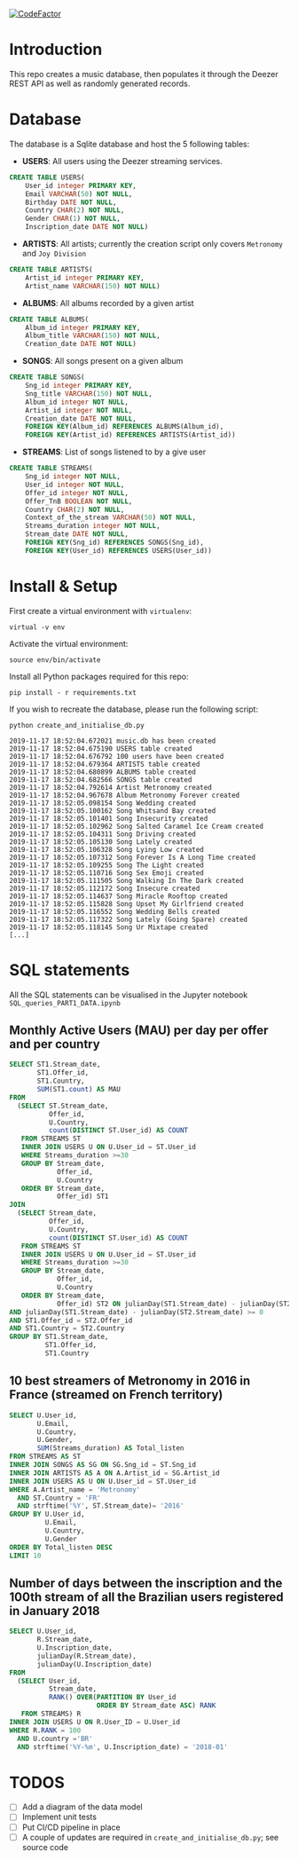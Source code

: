 [![CodeFactor](https://www.codefactor.io/repository/github/aalepere/music-project/badge)](https://www.codefactor.io/repository/github/aalepere/music-project)

# Introduction
This repo creates a music database, then populates it through the Deezer REST API as well as randomly generated records.

# Database
The database is a Sqlite database and host the 5 following tables:
* **USERS**: All users using the Deezer streaming services.
```sql
CREATE TABLE USERS(
    User_id integer PRIMARY KEY,
    Email VARCHAR(50) NOT NULL,
    Birthday DATE NOT NULL,
    Country CHAR(2) NOT NULL,
    Gender CHAR(1) NOT NULL,
    Inscription_date DATE NOT NULL)
```
* **ARTISTS**: All artists; currently the creation script only covers `Metronomy` and `Joy Division`
```sql
CREATE TABLE ARTISTS(
    Artist_id integer PRIMARY KEY,
    Artist_name VARCHAR(150) NOT NULL)
 ```
* **ALBUMS**: All albums recorded by a given artist
```sql
CREATE TABLE ALBUMS(
    Album_id integer PRIMARY KEY,
    Album_title VARCHAR(150) NOT NULL,
    Creation_date DATE NOT NULL)
```
* **SONGS**: All songs present on a given album
```sql
CREATE TABLE SONGS(
    Sng_id integer PRIMARY KEY,
    Sng_title VARCHAR(150) NOT NULL,
    Album_id integer NOT NULL,
    Artist_id integer NOT NULL,
    Creation_date DATE NOT NULL,
    FOREIGN KEY(Album_id) REFERENCES ALBUMS(Album_id),
    FOREIGN KEY(Artist_id) REFERENCES ARTISTS(Artist_id))
 ```
* **STREAMS**: List of songs listened to by a give user
```sql
CREATE TABLE STREAMS(
    Sng_id integer NOT NULL,
    User_id integer NOT NULL,
    Offer_id integer NOT NULL,
    Offer_TnB BOOLEAN NOT NULL,
    Country CHAR(2) NOT NULL,
    Context_of_the_stream VARCHAR(50) NOT NULL,
    Streams_duration integer NOT NULL,
    Stream_date DATE NOT NULL,
    FOREIGN KEY(Sng_id) REFERENCES SONGS(Sng_id),
    FOREIGN KEY(User_id) REFERENCES USERS(User_id))
```

# Install & Setup
First create a virtual environment with `virtualenv`:
```shell
virtual -v env
```
Activate the virtual environment:
```shell
source env/bin/activate
```
Install all Python packages required for this repo:
```shell
pip install - r requirements.txt
```
If you wish to recreate the database, please run the following script:
```shell
python create_and_initialise_db.py

2019-11-17 18:52:04.672021 music.db has been created
2019-11-17 18:52:04.675190 USERS table created
2019-11-17 18:52:04.676792 100 users have been created
2019-11-17 18:52:04.679364 ARTISTS table created
2019-11-17 18:52:04.680899 ALBUMS table created
2019-11-17 18:52:04.682566 SONGS table created
2019-11-17 18:52:04.792614 Artist Metronomy created
2019-11-17 18:52:04.967678 Album Metronomy Forever created
2019-11-17 18:52:05.098154 Song Wedding created
2019-11-17 18:52:05.100162 Song Whitsand Bay created
2019-11-17 18:52:05.101401 Song Insecurity created
2019-11-17 18:52:05.102962 Song Salted Caramel Ice Cream created
2019-11-17 18:52:05.104311 Song Driving created
2019-11-17 18:52:05.105130 Song Lately created
2019-11-17 18:52:05.106328 Song Lying Low created
2019-11-17 18:52:05.107312 Song Forever Is A Long Time created
2019-11-17 18:52:05.109255 Song The Light created
2019-11-17 18:52:05.110716 Song Sex Emoji created
2019-11-17 18:52:05.111505 Song Walking In The Dark created
2019-11-17 18:52:05.112172 Song Insecure created
2019-11-17 18:52:05.114637 Song Miracle Rooftop created
2019-11-17 18:52:05.115828 Song Upset My Girlfriend created
2019-11-17 18:52:05.116552 Song Wedding Bells created
2019-11-17 18:52:05.117322 Song Lately (Going Spare) created
2019-11-17 18:52:05.118145 Song Ur Mixtape created
[...]
```
# SQL statements
All the SQL statements can be visualised in the Jupyter notebook `SQL_queries_PART1_DATA.ipynb`
## Monthly Active Users (MAU) per day per offer and per country
```sql
SELECT ST1.Stream_date,
       ST1.Offer_id,
       ST1.Country,
       SUM(ST1.count) AS MAU
FROM
  (SELECT ST.Stream_date,
          Offer_id,
          U.Country,
          count(DISTINCT ST.User_id) AS COUNT
   FROM STREAMS ST
   INNER JOIN USERS U ON U.User_id = ST.User_id
   WHERE Streams_duration >=30
   GROUP BY Stream_date,
            Offer_id,
            U.Country
   ORDER BY Stream_date,
            Offer_id) ST1
JOIN
  (SELECT Stream_date,
          Offer_id,
          U.Country,
          count(DISTINCT ST.User_id) AS COUNT
   FROM STREAMS ST
   INNER JOIN USERS U ON U.User_id = ST.User_id
   WHERE Streams_duration >=30
   GROUP BY Stream_date,
            Offer_id,
            U.Country
   ORDER BY Stream_date,
            Offer_id) ST2 ON julianDay(ST1.Stream_date) - julianDay(ST2.Stream_date) < 30
AND julianDay(ST1.Stream_date) - julianDay(ST2.Stream_date) >= 0
AND ST1.Offer_id = ST2.Offer_id
AND ST1.Country = ST2.Country
GROUP BY ST1.Stream_date,
         ST1.Offer_id,
         ST1.Country
```
## 10 best streamers of Metronomy in 2016 in France (streamed on French territory)
```sql
SELECT U.User_id,
       U.Email,
       U.Country,
       U.Gender,
       SUM(Streams_duration) AS Total_listen
FROM STREAMS AS ST
INNER JOIN SONGS AS SG ON SG.Sng_id = ST.Sng_id
INNER JOIN ARTISTS AS A ON A.Artist_id = SG.Artist_id
INNER JOIN USERS AS U ON U.User_id = ST.User_id
WHERE A.Artist_name = 'Metronomy'
  AND ST.Country = 'FR'
  AND strftime('%Y', ST.Stream_date)= '2016'
GROUP BY U.User_id,
         U.Email,
         U.Country,
         U.Gender
ORDER BY Total_listen DESC
LIMIT 10
```
## Number of days between the inscription and the 100th stream of all the Brazilian users registered in January 2018
```sql
SELECT U.User_id,
       R.Stream_date,
       U.Inscription_date,
       julianDay(R.Stream_date),
       julianDay(U.Inscription_date)
FROM
  (SELECT User_id,
          Stream_date,
          RANK() OVER(PARTITION BY User_id
                      ORDER BY Stream_date ASC) RANK
   FROM STREAMS) R
INNER JOIN USERS U ON R.User_ID = U.User_id
WHERE R.RANK = 100
  AND U.country ='BR'
  AND strftime('%Y-%m', U.Inscription_date) = '2018-01'
```
# TODOS
* [ ] Add a diagram of the data model
* [ ] Implement unit tests
* [ ] Put CI/CD pipeline in place
* [ ] A couple of updates are required in `create_and_initialise_db.py`; see source code
